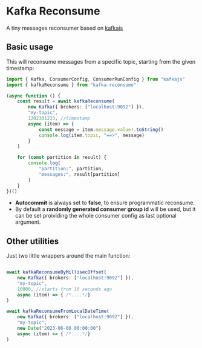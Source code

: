 # Kafka Reconsume

A tiny messages reconsumer based on [kafkajs](https://github.com/tulios/kafkajs)

## Basic usage

This will reconsume messages from a specific topic, starting from the given timestamp:

```typescript
import { Kafka, ConsumerConfig, ConsumerRunConfig } from "kafkajs"
import { kafkaReconsume } from "kafka-reconsume"

(async function () { 
	const result = await kafkaReconsume(
		new Kafka({ brokers: ["localhost:9092"] }), 
		"my-topic",
		1202301233, //timestamp
		async (item) => {
			const message = item.message.value!.toString()
			console.log(item.topic, "==>", message)
		}
	)

	for (const partition in result) {
		console.log(
			"partition:", partition,
			"messages:", result[partition]
		)
	}
})()
```

- **Autocommit** is always set to **false**, to ensure programmatic reconsume.
- By default a **randomly generated consumer group id** will be used, but it can be set proividing the whole consumer config as last optional argument.

## Other utilities

Just two little wrappers around the main function:

```typescript

await kafkaReconsumeByMillisecOffset(
	new Kafka({ brokers: ["localhost:9092"] }),  
	"my-topic",
	10000, //starts from 10 seconds ago
	async (item) => { /*....*/}
)

await kafkaReconsumeFromLocalDateTime(
	new Kafka({ brokers: ["localhost:9092"] }),  
	"my-topic",
	new Date("2023-06-06 00:00:00")
	async (item) => { /*....*/}
)
```